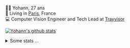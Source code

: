 <p>
  👨🏻 <bold>Yohann</bold>, 27 ans<br/>
  💼 Living in <a href="https://www.google.com/maps?q=paris">Paris</a>, France<br/>
  💻 Computer Vision Engineer and Tech Lead at <a href="https://trayvisor.com/">Trayvisor</a><br/>
</p>

<a href="https://github.com/anuraghazra/github-readme-stats"><img align="center" src="https://github-readme-stats-go94hl40s-yohann84l.vercel.app//api?username=yohann84L&show_icons=true&include_all_commits=true" alt="Yohann's github stats" /> </a>


<details>
  <summary>Some stats ...</summary><br/>
  

<!--START_SECTION:waka-->
![Code Time](http://img.shields.io/badge/Code%20Time-94%20hrs%2025%20mins-blue)

![Profile Views](http://img.shields.io/badge/Profile%20Views-0-blue)

**🐱 My GitHub Data** 

> 🏆 1,056 Contributions in the Year 2022
 > 
> 📦 440.5 kB Used in GitHub's Storage 
 > 
> 🚫 Not Opted to Hire
 > 
> 📜 23 Public Repositories 
 > 
> 🔑 21 Private Repositories  
 > 
**I'm an Early 🐤** 

```text
🌞 Morning    328 commits    ████████░░░░░░░░░░░░░░░░░   32.93% 
🌆 Daytime    560 commits    ██████████████░░░░░░░░░░░   56.22% 
🌃 Evening    107 commits    ██░░░░░░░░░░░░░░░░░░░░░░░   10.74% 
🌙 Night      1 commits      ░░░░░░░░░░░░░░░░░░░░░░░░░   0.1%

```
📅 **I'm Most Productive on Thursday** 

```text
Monday       183 commits    ████░░░░░░░░░░░░░░░░░░░░░   18.37% 
Tuesday      176 commits    ████░░░░░░░░░░░░░░░░░░░░░   17.67% 
Wednesday    178 commits    ████░░░░░░░░░░░░░░░░░░░░░   17.87% 
Thursday     219 commits    █████░░░░░░░░░░░░░░░░░░░░   21.99% 
Friday       217 commits    █████░░░░░░░░░░░░░░░░░░░░   21.79% 
Saturday     14 commits     ░░░░░░░░░░░░░░░░░░░░░░░░░   1.41% 
Sunday       9 commits      ░░░░░░░░░░░░░░░░░░░░░░░░░   0.9%

```


📊 **This Week I Spent My Time On** 

```text
⌚︎ Time Zone: Europe/Paris

💬 Programming Languages: 
JavaScript               5 hrs 11 mins       ███████████░░░░░░░░░░░░░░   46.71% 
Python                   4 hrs 24 mins       ██████████░░░░░░░░░░░░░░░   39.65% 
HTTP Request             1 hr 6 mins         ██░░░░░░░░░░░░░░░░░░░░░░░   9.97% 
YAML                     15 mins             ░░░░░░░░░░░░░░░░░░░░░░░░░   2.38% 
Other                    5 mins              ░░░░░░░░░░░░░░░░░░░░░░░░░   0.89%

🔥 Editors: 
PyCharm                  5 hrs 32 mins       ████████████░░░░░░░░░░░░░   49.82% 
WebStorm                 5 hrs 11 mins       ███████████░░░░░░░░░░░░░░   46.79% 
VS Code                  22 mins             ░░░░░░░░░░░░░░░░░░░░░░░░░   3.39%

💻 Operating System: 
Mac                      11 hrs 6 mins       █████████████████████████   100.0%

```

**I Mostly Code in Python** 

```text
Python                   18 repos            ██████████████░░░░░░░░░░░   56.25% 
Java                     6 repos             ████░░░░░░░░░░░░░░░░░░░░░   18.75% 
JavaScript               2 repos             █░░░░░░░░░░░░░░░░░░░░░░░░   6.25% 
R                        2 repos             █░░░░░░░░░░░░░░░░░░░░░░░░   6.25% 
HTML                     1 repo              ░░░░░░░░░░░░░░░░░░░░░░░░░   3.12%

```



 Last Updated on 18/09/2022 02:53:22 UTC
<!--END_SECTION:waka-->
